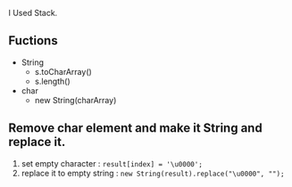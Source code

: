 I Used Stack.

Fuctions
---
- String
	- s.toCharArray()
	- s.length()
- char
	- new String(charArray)

## Remove char element and make it String and replace it.
1. set empty character : `result[index] = '\u0000';`
2. replace it to empty string : `new String(result).replace("\u0000", "");`
